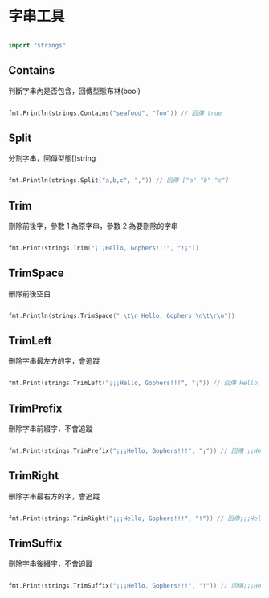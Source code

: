# 字串工具

```go

import "strings"

```

## Contains

判斷字串內是否包含，回傳型態布林(bool)

```go

fmt.Println(strings.Contains("seafood", "foo")) // 回傳 true

```

## Split

分割字串，回傳型態[]string

```go

fmt.Println(strings.Split("a,b,c", ",")) // 回傳 ["a" "b" "c"]

```

## Trim

刪除前後字，參數 1 為原字串，參數 2 為要刪除的字串

```go

fmt.Print(strings.Trim("¡¡¡Hello, Gophers!!!", "!¡"))

```

## TrimSpace

刪除前後空白

```go

fmt.Println(strings.TrimSpace(" \t\n Hello, Gophers \n\t\r\n"))

```

## TrimLeft

刪除字串最左方的字，會追蹤

```go

fmt.Print(strings.TrimLeft("¡¡¡Hello, Gophers!!!", "¡")) // 回傳 Hello, Gophers!!!

```

## TrimPrefix

刪除字串前綴字，不會追蹤

```go

fmt.Print(strings.TrimPrefix("¡¡¡Hello, Gophers!!!", "¡")) // 回傳 ¡¡Hello, Gophers!!!

```

## TrimRight

刪除字串最右方的字，會追蹤

```go

fmt.Print(strings.TrimRight("¡¡¡Hello, Gophers!!!", "!")) // 回傳¡¡¡Hello, Gophers

```

## TrimSuffix

刪除字串後綴字，不會追蹤

```go

fmt.Print(strings.TrimSuffix("¡¡¡Hello, Gophers!!!", "!")) // 回傳¡¡¡Hello, Gophers!!

```